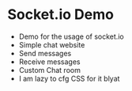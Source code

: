 # Socket.io Demo

* Demo for the usage of socket.io
* Simple chat website
* Send messages
* Receive messages
* Custom Chat room
* I am lazy to cfg CSS for it blyat